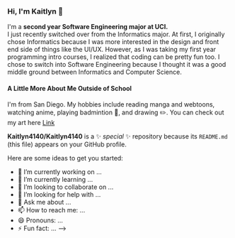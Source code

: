 ### Hi, I'm Kaitlyn 👋

I'm a **second year Software Engineering major at UCI.**  
I just recently switched over from the Informatics major.
At first, I originally chose Informatics because I was more interested in the design and front end side of things like the UI/UX.
However, as I was taking my first year programming intro courses, I realized that coding can be pretty fun too.
I chose to switch into Software Engineering because I thought it was a good middle ground between Informatics and Computer Science.

#### A Little More About Me Outside of School

I'm from San Diego. My hobbies include reading manga and webtoons, watching anime, playing badmintion 🏸, and drawing ✏️. You can check out my art here [Link](https://www.instagram.com/milkynoomz/)

**Kaitlyn4140/Kaitlyn4140** is a ✨ _special_ ✨ repository because its `README.md` (this file) appears on your GitHub profile.

Here are some ideas to get you started:

- 🔭 I’m currently working on ...
- 🌱 I’m currently learning ...
- 👯 I’m looking to collaborate on ...
- 🤔 I’m looking for help with ...
- 💬 Ask me about ...
- 📫 How to reach me: ...
- 😄 Pronouns: ...
- ⚡ Fun fact: ...
-->
